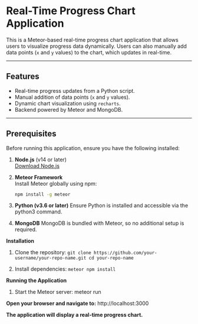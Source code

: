 # Real-Time Progress Chart Application

This is a Meteor-based real-time progress chart application that allows users to visualize progress data dynamically. Users can also manually add data points (`x` and `y` values) to the chart, which updates in real-time.

---

## Features

- Real-time progress updates from a Python script.
- Manual addition of data points (`x` and `y` values).
- Dynamic chart visualization using `recharts`.
- Backend powered by Meteor and MongoDB.

---

## Prerequisites

Before running this application, ensure you have the following installed:

1. **Node.js** (v14 or later)  
   [Download Node.js](https://nodejs.org/)

2. **Meteor Framework**  
   Install Meteor globally using npm:
   ```bash
   npm install -g meteor
   
3. **Python (v3.6 or later)**
   Ensure Python is installed and accessible via the python3 command.

4. **MongoDB**
   MongoDB is bundled with Meteor, so no additional setup is required.



**Installation**
1. Clone the repository:
     `git clone https://github.com/your-username/your-repo-name.git
      cd your-repo-name`

2. Install dependencies:
      `meteor npm install`

**Running the Application**
1. Start the Meteor server:
    meteor run

   
**Open your browser and navigate to:**
      http://localhost:3000

      
**The application will display a real-time progress chart.**


   
